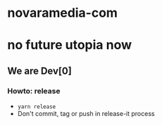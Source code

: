 # novaramedia-com

# no future utopia now

## We are Dev[0]

### Howto: release

- `yarn release`
- Don't commit, tag or push in release-it process

